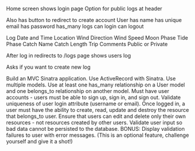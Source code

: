 Home screen shows login page
Option for public logs at header

Also has button to redirect to create account
User
    has name
    has unique email
    has password
    has_many logs
    can login
    can logout
    

Log
    Date and Time
    Location
    Wind Direction
    Wind Speed
    Moon Phase
    Tide Phase
    Catch Name
    Catch Length
    Trip Comments
    Public or Private

After log in redirects to /logs page
    shows users log

Asks if you want to create new log
    














Build an MVC Sinatra application.
Use ActiveRecord with Sinatra.
Use multiple models.
Use at least one has_many relationship on a User model and one belongs_to relationship on another model.
Must have user accounts - users must be able to sign up, sign in, and sign out.
Validate uniqueness of user login attribute (username or email).
Once logged in, a user must have the ability to create, read, update and destroy the resource that belongs_to user.
Ensure that users can edit and delete only their own resources - not resources created by other users.
Validate user input so bad data cannot be persisted to the database.
BONUS: Display validation failures to user with error messages. (This is an optional feature, challenge yourself and give it a shot!)